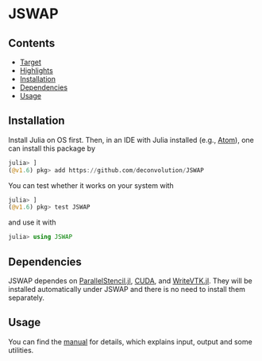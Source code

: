 # JSWAP

## Contents
* [Target](#Target)
* [Highlights](#Highlights)
* [Installation](#Installation)
* [Dependencies](#Dependencies)
* [Usage](#Usage)

## Installation
Install Julia on OS first. Then, in an IDE with Julia installed (e.g., [Atom](https://atom.io/)), one can install this package by
```julia
julia> ]
(@v1.6) pkg> add https://github.com/deconvolution/JSWAP
```
You can test whether it works on your system with
```julia
julia> ]
(@v1.6) pkg> test JSWAP
```
and use it with
```julia
julia> using JSWAP
```
## Dependencies
JSWAP dependes on [ParallelStencil.jl](https://github.com/omlins/ParallelStencil.jl), [CUDA](https://github.com/JuliaGPU/CUDA.jl), and [WriteVTK.jl](https://github.com/jipolanco/WriteVTK.jl). They will be installed automatically under JSWAP and there is no need to install them separately.
## Usage
You can find the [manual](https://deconvolution.github.io/JSWAP/dev/) for details, which explains input, output and some utilities.
